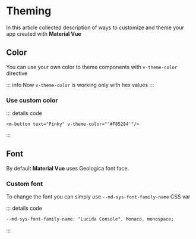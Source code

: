 <script setup>
import MButton from '../../lib/src/components/MButton/MButton.vue';
import { themeColorDirective } from '../../lib/src/utils/color.js';
import ExampleWrapper from '../common/ExampleWrapper.vue'

const vThemeColor = themeColorDirective
</script>
# Theming
In this article collected description of ways to customize and theme
your app created with **Material Vue**

## Color
You can use your own color to theme components with `v-theme-color` directive

::: info
Now `v-theme-color` is working only with hex values
:::

### Use custom color
<ExampleWrapper description="Using of custom color tokens" :toggleable="false">
    <m-button text="Pinky" v-theme-color="'#F85284'"/>
    <m-button text="Green!" v-theme-color="'#6AA569'"/>
    <m-button text="Lavanda" v-theme-color="'#7D6FA5'"/>
</ExampleWrapper>

::: details code
```vue
<m-button text="Pinky" v-theme-color="'#F85284'"/>
```
:::

## Font
By default **Material Vue** uses Geologica font face.

### Custom font
To change the font you can simply use `--md-sys-font-family-name` CSS var

<ExampleWrapper description="Using Lucida Console as theme font" styles="--md-sys-font-family-name: 'Lucida Console', Monaco, monospace">
    <m-button text="Custom font"/>
</ExampleWrapper>

::: details code
```css
--md-sys-font-family-name: "Lucida Console", Monaco, monospace;
```
:::
